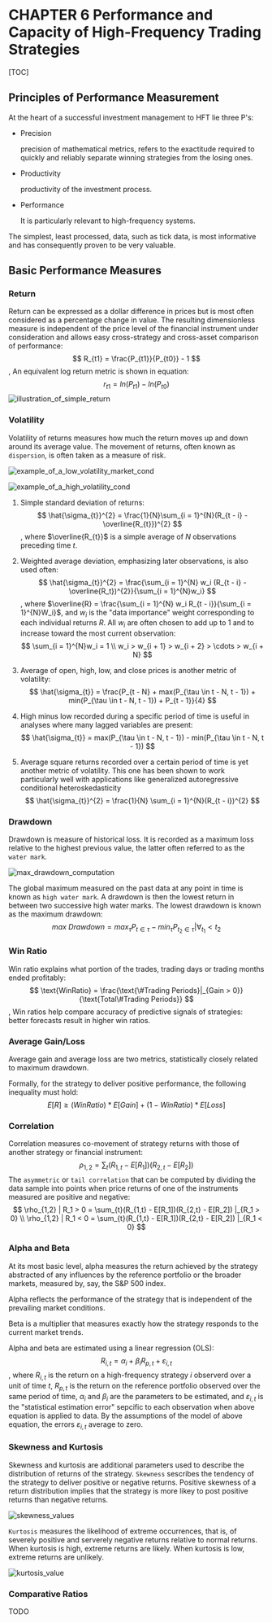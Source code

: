 # CHAPTER 6 Performance and Capacity of High-Frequency Trading Strategies

[TOC]

## Principles of Performance Measurement

At the heart of a successful investment management to HFT lie three P's:

- Precision

  precision of mathematical metrics, refers to the exactitude required to quickly and reliably separate winning strategies from the losing ones.

- Productivity

  productivity of the investment process.

- Performance

  It is particularly relevant to high-frequency systems.

The simplest, least processed, data, such as tick data, is most informative and has consequently proven to be very valuable.



## Basic Performance Measures

### Return

Return can be expressed as a dollar difference in prices but is most often considered as a percentage change in value. The resulting dimensionless measure is independent of the price level of the financial instrument under consideration and allows easy cross-strategy and cross-asset comparison of performance:
$$
R_{t1} = \frac{P_{t1}}{P_{t0}} - 1
$$
, An equivalent log return metric is shown in equation:
$$
r_{t1} = ln(P_{t1}) - ln(P_{t0})
$$
![illustration_of_simple_return](res/illustration_of_simple_return.png)

### Volatility

Volatility of returns measures how much the return moves up and down around its average value. The movement of returns, often known as `dispersion`, is often taken as a measure of risk.

![example_of_a_low_volatility_market_cond](res/example_of_a_low_volatility_market_cond.png)

![example_of_a_high_volatility_cond](res/example_of_a_high_volatility_cond.png)

1. Simple standard deviation of returns:
   $$
   \hat{\sigma_{t}}^{2} = \frac{1}{N}\sum_{i = 1}^{N}(R_{t - i} - \overline{R_{t}})^{2}
   $$
   , where $\overline{R_{t}}$ is a simple average of $N$ observations preceding time $t$.

2. Weighted average deviation, emphasizing later observations, is also used often:
   $$
   \hat{\sigma_{t}}^{2} = \frac{\sum_{i = 1}^{N} w_i (R_{t - i} - \overline{R_t})^{2}}{\sum_{i = 1}^{N}w_i}
   $$
   , where $\overline{R} = \frac{\sum_{i = 1}^{N} w_i R_{t - i}}{\sum_{i = 1}^{N}W_i}$, and $w_i$ is the "data importance" weight corresponding to each individual returns $R$. All $w_i$ are often chosen to add up to 1 and to increase toward the most current observation:
   $$
   \sum_{i = 1}^{N}w_i = 1 \\
   w_i > w_{i + 1} > w_{i + 2} > \cdots > w_{i + N}
   $$

3. Average of open, high, low, and close prices is another metric of volatility:
   $$
   \hat{\sigma_{t}} = \frac{P_{t - N} + max(P_{\tau \in t - N, t - 1}) + min(P_{\tau \in t - N, t - 1}) + P_{t - 1}}{4}
   $$

4. High minus low recorded during a specific period of time is useful in analyses where many lagged variables are present:
   $$
   \hat{\sigma_{t}} = max(P_{\tau \in t - N, t - 1}) - min(P_{\tau \in t - N, t - 1})
   $$

5. Average square returns recorded over a certain period of time is yet another metric of volatility. This one has been shown to work particularly well with applications like generalized autoregressive conditional heteroskedasticity
   $$
   \hat{\sigma_{t}}^{2} = \frac{1}{N} \sum_{i = 1}^{N}(R_{t - i})^{2}
   $$

### Drawdown

Drawdown is measure of historical loss. It is recorded as a maximum loss relative to the highest previous value, the latter often referred to as the `water mark`.

![max_drawdown_computation](res/max_drawdown_computation.png)

The global maximum measured on the past data at any point in time is known as `high water mark`. A drawdown is then the lowest return in between two successive high water marks. The lowest drawdown is known as the maximum drawdown:
$$
max\ Drawdown = max_{\tau} P_{t \in \tau} - min_{\tau} P_{t_2 \in \tau} | \forall_{t_1} < t_2
$$

### Win Ratio

Win ratio explains what portion of the trades, trading days or trading months ended profitably:
$$
\text{WinRatio} = \frac{\text{\#Trading Periods}|_{Gain > 0}}{\text{Total\#Trading Periods}}
$$
, Win ratios help compare accuracy of predictive signals of strategies: better forecasts result in higher win ratios.

### Average Gain/Loss

Average gain and average loss are two metrics, statistically closely related to maximum drawdown.

Formally, for the strategy to deliver positive performance, the following inequality must hold:
$$
E[R] \geq (WinRatio) * E[Gain] + (1 - WinRatio) * E[Loss]
$$

### Correlation

Correlation measures co-movement of strategy returns with those of another strategy or financial instrument:
$$
\rho_{1,2} = \sum_{t}(R_{1,t} - E[R_1])(R_{2,t} - E[R_2])
$$
The `asymmetric` or `tail correlation` that can be computed by dividing the data sample into points when price returns of one of the instruments measured are positive and negative:
$$
\rho_{1,2} | R_1 > 0 = \sum_{t}(R_{1,t} - E[R_1])(R_{2,t} - E[R_2]) |_{R_1 > 0} \\
\rho_{1,2} | R_1 < 0 = \sum_{t}(R_{1,t} - E[R_1])(R_{2,t} - E[R_2]) |_{R_1 < 0}
$$

### Alpha and Beta

At its most basic level, alpha measures the return achieved by the strategy abstracted of any influences by the reference portfolio or the broader markets, measured by, say, the S&P 500 index.

Alpha reflects the performance of the strategy that is independent of the prevailing market conditions.

Beta is a multiplier that measures exactly how the strategy responds to the current market trends.

Alpha and beta are estimated using a linear regression (OLS):
$$
R_{i,t} = \alpha_{i} + \beta_{i}R_{p,t} + \varepsilon_{i,t}
$$
, where $R_{i,t}$ is the return on a high-frequency strategy $i$ observerd over a unit of time $t$, $R_{p,t}$ is the return on the reference portfolio observed over the same period of time, $\alpha_{i}$ and $\beta_{i}$ are the parameters to be estimated, and $\varepsilon_{i,t}$ is the "statistical estimation error" sepcific to each observation when above equation is applied to data. By the assumptions of the model of above equation, the errors $\varepsilon_{i,t}$ average to zero.

### Skewness and Kurtosis

Skewness and kurtosis are additional parameters used to describe the distribution of returns of the strategy. `Skewness` sescribes the tendency of the strategy to deliver positive or negative returns. Positive skewness of a return distribution implies that the strategy is more likey to post positive returns than negative returns.

![skewness_values](res/skewness_values.png)

`Kurtosis` measures the likelihood of extreme occurrences, that is, of severely positive and serverely negative returns relative to normal returns. When kurtosis is high, extreme returns are likely. When kurtosis is low, extreme returns are unlikely.

![kurtosis_value](res/kurtosis_value.png)

### Comparative Ratios

TODO